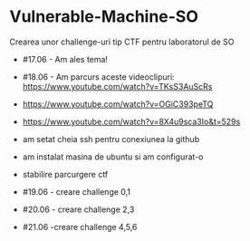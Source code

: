 # Vulnerable-Machine-SO
Crearea unor challenge-uri tip CTF pentru laboratorul de SO
- #17.06 - Am ales tema! 
- #18.06 - Am parcurs aceste videoclipuri: https://www.youtube.com/watch?v=TKsS3AuScRs 
- https://www.youtube.com/watch?v=OGiC393peTQ
- https://www.youtube.com/watch?v=8X4u9sca3Io&t=529s
- am setat cheia ssh pentru conexiunea la github 
- am instalat masina de ubuntu si am configurat-o 
- stabilire parcurgere ctf

- #19.06 - creare challenge 0,1
- #20.06 - creare challenge 2,3
- #21.06 -creare challenge 4,5,6

